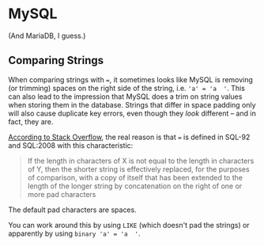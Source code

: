 # MySQL

(And MariaDB, I guess.)

## Comparing Strings

When comparing strings with `=`, it sometimes looks like MySQL is removing (or trimming) spaces on the right side of the string, i.e. `'a' = 'a  '`. 
This can also lead to the impression that MySQL does a trim on string values when storing them in the database. 
Strings that differ in space padding only will also cause duplicate key errors, even though they _look_ different – and in fact, they are.

[According to Stack Overflow](https://stackoverflow.com/a/10495807), the real reason is that `=` is defined in SQL-92 and SQL:2008 with this characteristic:

> If the length in characters of X is not equal to the length in characters of Y, then the shorter string is effectively replaced, for the purposes of comparison, with a copy of itself that has been extended to the length of the longer string by concatenation on the right of one or more pad characters

The default pad characters are spaces.

You can work around this by using `LIKE` (which doesn't pad the strings) or apparently by using `binary 'a' = 'a  '`.
